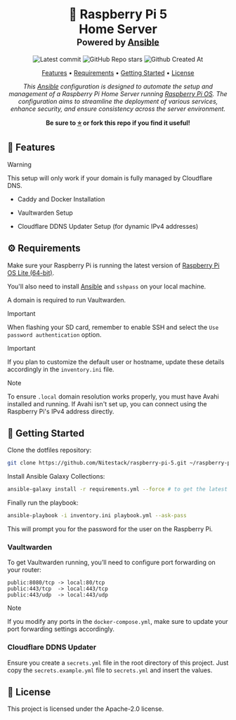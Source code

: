 <div align="center">
<h1>
  🍓 Raspberry Pi 5
  <br/>
  Home Server
  <br/>
  <sup>
    <sub>Powered by <a href="https://www.ansible.com/" target="_blank">Ansible</a></sub>
  </sup>
</h1>

![Latest commit](https://img.shields.io/github/last-commit/Nitestack/raspberry-pi-5?style=for-the-badge)
![GitHub Repo stars](https://img.shields.io/github/stars/Nitestack/raspberry-pi-5?style=for-the-badge)
![Github Created At](https://img.shields.io/github/created-at/Nitestack/raspberry-pi-5?style=for-the-badge)

[Features](#-features) • [Requirements](#️-requirements) • [Getting Started](#-getting-started) • [License](#-license)

_This [Ansible](https://www.ansible.com) configuration is designed to automate the setup and management of a Raspberry Pi Home Server running [Raspberry Pi OS](https://www.raspberrypi.com/software). The configuration aims to streamline the deployment of various services, enhance security, and ensure consistency across the server environment._

<p>
  <strong>Be sure to <a href="#" title="star">⭐️</a> or fork this repo if you find it useful!</strong>
</p>
</div>

## 🚀 Features

> [!WARNING]
> This setup will only work if your domain is fully managed by Cloudflare DNS.

- Caddy and Docker Installation

- Vaultwarden Setup

- Cloudflare DDNS Updater Setup (for dynamic IPv4 addresses)

## ⚙️ Requirements

Make sure your Raspberry Pi is running the latest version of [Raspberry Pi OS Lite (64-bit)](https://www.raspberrypi.com/software).

You'll also need to install [Ansible](https://www.ansible.com) and `sshpass` on your local machine.

A domain is required to run Vaultwarden.

> [!IMPORTANT]
> When flashing your SD card, remember to enable SSH and select the `Use password authentication` option.

> [!IMPORTANT]
> If you plan to customize the default user or hostname, update these details accordingly in the `inventory.ini` file.

> [!NOTE]
> To ensure `.local` domain resolution works properly, you must have Avahi installed and running. If Avahi isn't set up, you can connect using the Raspberry Pi's IPv4 address directly.

## 🏁 Getting Started

Clone the dotfiles repository:

```sh
git clone https://github.com/Nitestack/raspberry-pi-5.git ~/raspberry-pi-5
```

Install Ansible Galaxy Collections:

```sh
ansible-galaxy install -r requirements.yml --force # to get the latest versions
```

Finally run the playbook:

```sh
ansible-playbook -i inventory.ini playbook.yml --ask-pass
```

This will prompt you for the password for the user on the Raspberry Pi.

### Vaultwarden

To get Vaultwarden running, you’ll need to configure port forwarding on your router:

```
public:8080/tcp -> local:80/tcp
public:443/tcp  -> local:443/tcp
public:443/udp  -> local:443/udp
```

> [!NOTE]
> If you modify any ports in the `docker-compose.yml`, make sure to update your port forwarding settings accordingly.

### Cloudflare DDNS Updater

Ensure you create a `secrets.yml` file in the root directory of this project. Just copy the `secrets.example.yml` file to `secrets.yml` and insert the values.

## 📝 License

This project is licensed under the Apache-2.0 license.
